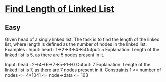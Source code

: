 # [Find Length of Linked List](https://www.geeksforgeeks.org/problems/count-nodes-of-linked-list/1)
## Easy
Given head of a singly linked list. The task is to find the length of the linked list, where length is defined as the number of nodes in the linked list.
Examples :
Input: head : 1-&gt;2-&gt;3-&gt;4-&gt;5Output: 5
Explanation: Length of the linked list is 5, as there are 5 nodes present in it.

Input: head : 2-&gt;4-&gt;6-&gt;7-&gt;5-&gt;1-&gt;0 Output: 7
Explanation: Length of the linked list is 7, as there are 7 nodes present in it.
Constraints:1 &lt;= number of nodes &lt;= 4*1041 &lt;= node-&gt;data &lt;= 103